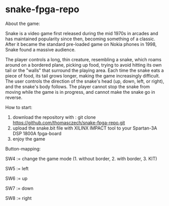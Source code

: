 # snake-fpga-repo


About the game:

Snake is a video game first released during the mid 1970s in arcades and has maintained popularity since then, becoming something of a classic. After it became the standard pre-loaded game on Nokia phones in 1998, Snake found a massive audience.

The player controls a long, thin creature, resembling a snake, which roams around on a bordered plane, picking up food, trying to avoid hitting its own tail or the "walls" that surround the playing area. Each time the snake eats a piece of food, its tail grows longer, making the game increasingly difficult. The user controls the direction of the snake's head (up, down, left, or right), and the snake's body follows. The player cannot stop the snake from moving while the game is in progress, and cannot make the snake go in reverse. 


How to start:

1. download the repository with : git clone https://github.com/thomasczech/snake-fpga-repo.git
2. upload the snake.bit file with XILINX IMPACT tool to your Spartan-3A DSP 1800A fpga-board
3. enjoy the game 

Button-mapping:

SW4 := change the game mode (1. without border, 2. with border, 3. KIT)

SW5 := left

SW6 := up

SW7 := down

SW8 := right
